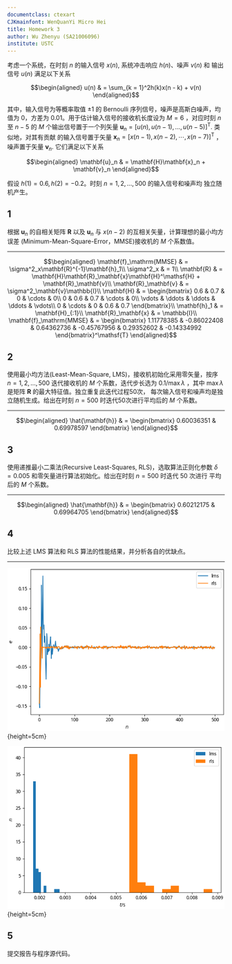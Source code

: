 ```yaml
---
documentclass: ctexart
CJKmainfont: WenQuanYi Micro Hei
title: Homework 3
author: Wu Zhenyu (SA21006096)
institute: USTC
---
```


考虑一个系统，在时刻 $n$ 的输入信号 $x(n)$, 系统冲击响应 $h(n)$、噪声 $v(n)$ 和
输出信号 $u(n)$ 满足以下关系

$$\begin{aligned}
  u(n) & = \sum_{k = 1}^2h(k)x(n - k) + v(n)
\end{aligned}$$

其中，输入信号为等概率取值 $\pm 1$ 的 Bernoulli 序列信号，噪声是高斯白噪声，均
值为 0，方差为 0.01。用于估计输入信号的接收机长度设为 $M = 6$ ，对应时刻 $n$ 至
$n - 5$ 的 $M$ 个输出信号置于一个列矢量
$\mathbf{u}_n = [u(n), u(n-1), \ldots, u(n-5)]^\mathsf{T}$. 类似地，对其有贡献
的输入信号置于矢量 $\mathbf{x}_n = [x(n-1), x(n-2), \cdots, x(n-7)]^\mathsf{T}$
，噪声置于矢量 $\mathbf{v}_n$. 它们满足以下关系

$$\begin{aligned}
  \mathbf{u}_n & = \mathbf{H}\mathbf{x}_n + \mathbf{v}_n
\end{aligned}$$

假设 $h(1) = 0.6, h(2) = -0.2$。时刻 $n = 1, 2, \ldots, 500$ 的输入信号和噪声均
独立随机产生。

## 1

根据 $\mathbf{u}_n$ 的自相关矩阵 $\mathbf{R}$ 以及 $\mathbf{u}_n$ 与 $x(n - 2)$
的互相关矢量，计算理想的最小均方误差 (Minimum-Mean-Square-Error，MMSE)接收机的
$M$ 个系数值。

---

$$\begin{aligned}
  \mathbf{f}_\mathrm{MMSE} & = \sigma^2_x\mathbf{R}^{-1}\mathbf{h}_1\\
  \sigma^2_x & = 1\\
  \mathbf{R} & = \mathbf{H}\mathbf{R}_\mathbf{x}\mathbf{H}^\mathsf{H} +
  \mathbf{R}_\mathbf{v}\\
  \mathbf{R}_\mathbf{v} & = \sigma^2_\mathbf{v}\mathbb{I}\\
  \mathbf{H} & =
  \begin{bmatrix}
    0.6 & 0.7 & 0 & \cdots & 0\\
    0 & 0.6 & 0.7 & \cdots & 0\\
    \vdots & \ddots & \ddots & \ddots & \vdots\\
    0 & \cdots & 0 & 0.6 & 0.7
  \end{bmatrix}\\
  \mathbf{h}_1 & = \mathbf{H}_{:1}\\
  \mathbf{R}_\mathbf{x} & = \mathbb{I}\\
  \mathbf{f}_\mathrm{MMSE} & =
  \begin{bmatrix}
    1.11778385 & -0.86022408 & 0.64362736 & -0.45767956 & 0.29352602 & -0.14334992
  \end{bmatrix}^\mathsf{T}
\end{aligned}$$

## 2

使用最小均方法(Least-Mean-Square, LMS)，接收机初始化采用零矢量，按序
$n = 1, 2, \ldots, 500$ 迭代接收机的 $M$ 个系数，迭代步长选为 $0.1/\max\lambda$
，其中 $\max\lambda$ 是矩阵 $\mathbf{R}$ 的最大特征值。独立重复此迭代过程50次，
每次输入信号和噪声均是独立随机生成。给出在时刻 $n=500$ 时迭代50次进行平均后的
$M$ 个系数。

---

$$\begin{aligned}
  \hat{\mathbf{h}} & =
  \begin{bmatrix}
    0.60036351 & 0.69978597
  \end{bmatrix}
\end{aligned}$$

## 3

使用递推最小二乘法(Recursive Least-Squares, RLS)，选取算法正则化参数
$\delta = 0.005$ 和零矢量进行算法初始化。给出在时刻 $n = 500$ 时迭代 50 次进行
平均后的 $M$ 个系数。

---

$$\begin{aligned}
  \hat{\mathbf{h}} & =
  \begin{bmatrix}
    0.60212175 & 0.69964705
  \end{bmatrix}
\end{aligned}$$

## 4

比较上述 LMS 算法和 RLS 算法的性能结果，并分析各自的优缺点。

---

![In convergence speed, LMS is faster than RLS.](images/estimation_errors.png "estimation_errors"){height=5cm}

![In computation speed, LMS is slower than RLS.](images/estimation_time.png "estimation_time"){height=5cm}

## 5

提交报告与程序源代码。
